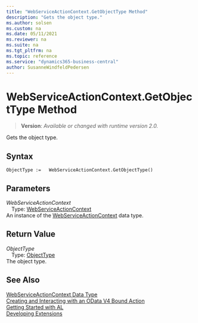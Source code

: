 ```yaml
---
title: "WebServiceActionContext.GetObjectType Method"
description: "Gets the object type."
ms.author: solsen
ms.custom: na
ms.date: 05/11/2021
ms.reviewer: na
ms.suite: na
ms.tgt_pltfrm: na
ms.topic: reference
ms.service: "dynamics365-business-central"
author: SusanneWindfeldPedersen
---
```

[//]: # (START>DO_NOT_EDIT)
[//]: # (IMPORTANT:Do not edit any of the content between here and the END>DO_NOT_EDIT.)
[//]: # (Any modifications should be made in the .xml files in the ModernDev repo.)
# WebServiceActionContext.GetObjectType Method
> **Version**: _Available or changed with runtime version 2.0._

Gets the object type.


## Syntax
```
ObjectType :=   WebServiceActionContext.GetObjectType()
```

## Parameters
*WebServiceActionContext*  
&emsp;Type: [WebServiceActionContext](webserviceactioncontext-data-type.md)  
An instance of the [WebServiceActionContext](webserviceactioncontext-data-type.md) data type.

## Return Value
*ObjectType*  
&emsp;Type: [ObjectType](../objecttype/objecttype-option.md)  
The object type.


[//]: # (IMPORTANT: END>DO_NOT_EDIT)
## See Also
[WebServiceActionContext Data Type](webserviceactioncontext-data-type.md)  
[Creating and Interacting with an OData V4 Bound Action](../../devenv-creating-and-interacting-with-odatav4-bound-action.md)  
[Getting Started with AL](../../devenv-get-started.md)  
[Developing Extensions](../../devenv-dev-overview.md)